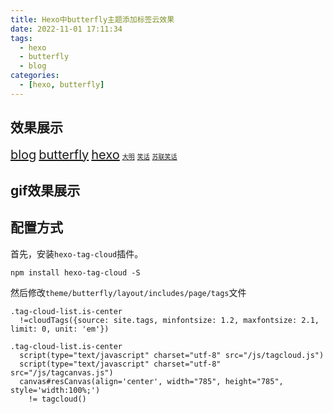 ```yaml
---
title: Hexo中butterfly主题添加标签云效果
date: 2022-11-01 17:11:34
tags:
  - hexo
  - butterfly
  - blog
categories:
  - [hexo, butterfly]
---
```

## 效果展示
<div class="tag-cloud-list is-center"><script type="text/javascript" charset="utf-8" src="/js/tagcloud.js"></script><script type="text/javascript" charset="utf-8" src="/js/tagcanvas.js"></script><canvas id="resCanvas" align="center" width="785" height="785" style="width:100%;"><a href="/tags/blog/" style="font-size: 20px;">blog</a> <a href="/tags/butterfly/" style="font-size: 20px;">butterfly</a> <a href="/tags/hexo/" style="font-size: 20px;">hexo</a> <a href="/tags/%E5%A4%A7%E6%98%8E/" style="font-size: 10px;">大明</a> <a href="/tags/%E7%AC%91%E8%AF%9D/" style="font-size: 10px;">笑话</a> <a href="/tags/%E8%8B%8F%E8%81%94%E7%AC%91%E8%AF%9D/" style="font-size: 10px;">苏联笑话</a></canvas></div>

## gif效果展示

## 配置方式
首先，安装`hexo-tag-cloud`插件。
```shell
npm install hexo-tag-cloud -S
```
然后修改`theme/butterfly/layout/includes/page/tags`文件
```pug
.tag-cloud-list.is-center
  !=cloudTags({source: site.tags, minfontsize: 1.2, maxfontsize: 2.1, limit: 0, unit: 'em'})

.tag-cloud-list.is-center
  script(type="text/javascript" charset="utf-8" src="/js/tagcloud.js")
  script(type="text/javascript" charset="utf-8" src="/js/tagcanvas.js")
  canvas#resCanvas(align='center', width="785", height="785", style='width:100%;')
    != tagcloud()
```

